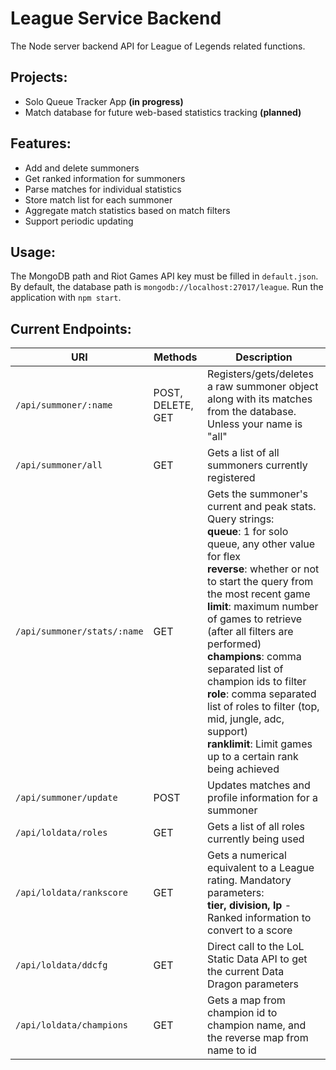 # League Service Backend

The Node server backend API for League of Legends related functions.

Projects:
---
- Solo Queue Tracker App **(in progress)**
- Match database for future web-based statistics tracking **(planned)**

Features:
---
- Add and delete summoners
- Get ranked information for summoners
- Parse matches for individual statistics
- Store match list for each summoner
- Aggregate match statistics based on match filters
- Support periodic updating

Usage:
---

The MongoDB path and Riot Games API key must be filled in `default.json`.
By default, the database path is `mongodb://localhost:27017/league`.
Run the application with `npm start`.

Current Endpoints:
---
|**URI**|**Methods**|**Description**|
|---|---|---|
|`/api/summoner/:name`|POST, DELETE, GET|Registers/gets/deletes a raw summoner object along with its matches from the database. Unless your name is "all"|
|`/api/summoner/all`|GET|Gets a list of all summoners currently registered|
|`/api/summoner/stats/:name`|GET|Gets the summoner's current and peak stats.<br>Query strings:<br>**queue**: 1 for solo queue, any other value for flex<br>**reverse**: whether or not to start the query from the most recent game<br>**limit**: maximum number of games to retrieve (after all filters are performed)<br>**champions**: comma separated list of champion ids to filter<br>**role**: comma separated list of roles to filter (top, mid, jungle, adc, support)<br>**ranklimit**: Limit games up to a certain rank being achieved
|`/api/summoner/update`|POST|Updates matches and profile information for a summoner|
|`/api/loldata/roles`|GET|Gets a list of all roles currently being used|
|`/api/loldata/rankscore`|GET|Gets a numerical equivalent to a League rating. Mandatory parameters:<br>**tier, division, lp** - Ranked information to convert to a score|
|`/api/loldata/ddcfg`|GET|Direct call to the LoL Static Data API to get the current Data Dragon parameters|
|`/api/loldata/champions`|GET|Gets a map from champion id to champion name, and the reverse map from name to id|
